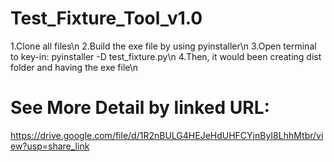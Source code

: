 # Test_Fixture_Tool_v1.0
1.Clone all files\n
2.Build the exe file by using pyinstaller\n
3.Open terminal to key-in: pyinstaller -D test_fixture.py\n
4.Then, it would been creating dist folder and having the exe file\n

# See More Detail by linked URL:
https://drive.google.com/file/d/1R2nBULG4HEJeHdUHFCYjnByI8LhhMtbr/view?usp=share_link

